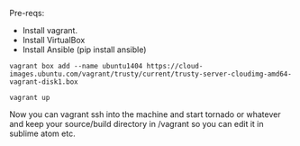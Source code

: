 Pre-reqs:

- Install vagrant.
- Install VirtualBox
- Install Ansible (pip install ansible)

```
vagrant box add --name ubuntu1404 https://cloud-images.ubuntu.com/vagrant/trusty/current/trusty-server-cloudimg-amd64-vagrant-disk1.box

vagrant up
```

Now you can vagrant ssh into the machine and start tornado or whatever and keep your source/build directory in /vagrant so you can edit it in sublime atom etc.
